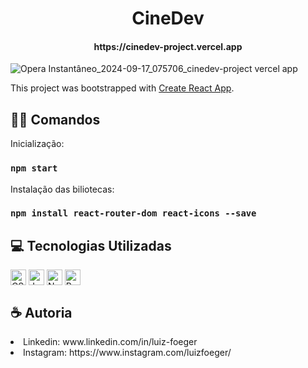 
<h1 align="center">CineDev</h1>
<h4 align="center">https://cinedev-project.vercel.app</h4>

![Opera Instantâneo_2024-09-17_075706_cinedev-project vercel app](https://github.com/user-attachments/assets/ebe51bc2-0075-4399-b8bd-ce24fae1380e)

This project was bootstrapped with [Create React App](https://github.com/facebook/create-react-app).
<h2>👨‍💻 Comandos</h2>

Inicialização:
### `npm start`

Instalação das biliotecas:
### `npm install react-router-dom react-icons --save`

<h2>💻 Tecnologias Utilizadas</h2>
<div>
  <img align="center" alt="CSS" height="25" src="https://img.shields.io/badge/CSS3-1572B6?style=for-the-badge&logo=css3&logoColor=white">
  <img align="center" alt="JavaScript" height="25" src="https://img.shields.io/badge/JavaScript-F7DF1A?style=for-the-badge&logo=JavaScript&logoColor=white">
  <img align="center" alt="NodeJs" height="25" src="https://img.shields.io/badge/Node.js-41AD48?style=for-the-badge&logo=node.js&logoColor=white">
  <img align="center" alt="React" height="25" src="https://img.shields.io/badge/React-0088CC?style=for-the-badge&logo=react&logoColor=61DAFB">
</div>


<h2>☕️ Autoria</h2>
<li>
  Linkedin: www.linkedin.com/in/luiz-foeger
</li>
<li>
  Instagram: https://www.instagram.com/luizfoeger/
</li>

